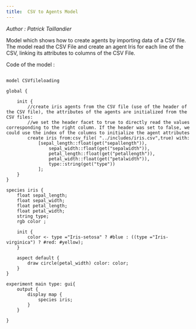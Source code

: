 ```yaml
---
title:  CSV to Agents Model
---
```


[//]: # (keyword|operator_csv_file)
[//]: # (keyword|operator_get)
[//]: # (keyword|concept_csv)
[//]: # (keyword|concept_load_file)


_Author :  Patrick Taillandier_

Model which shows how to create agents by importing data of a CSV file. The model read the CSV File and create an agent Iris for each line of the CSV, linking its attributes to columns of the CSV File. 


Code of the model : 

```

model CSVfileloading

global {
	
	init {
		//create iris agents from the CSV file (use of the header of the CSV file), the attributes of the agents are initialized from the CSV files: 
		//we set the header facet to true to directly read the values corresponding to the right column. If the header was set to false, we could use the index of the columns to initialize the agent attributes
		create iris from:csv_file( "../includes/iris.csv",true) with:
			[sepal_length::float(get("sepallength")), 
				sepal_width::float(get("sepalwidth")), 
				petal_length::float(get("petallength")),
				petal_width::float(get("petalwidth")), 
				type::string(get("type"))
			];	
	}
}

species iris {
	float sepal_length;
	float sepal_width;
	float petal_length;
	float petal_width;
	string type;
	rgb color ;
	
	init {
		color <- type ="Iris-setosa" ? #blue : ((type ="Iris-virginica") ? #red: #yellow);
	}
	
	aspect default {
		draw circle(petal_width) color: color; 
	}
}

experiment main type: gui{
	output {
		display map {
			species iris;
		}
	}
	
}
```
